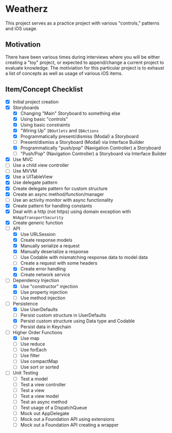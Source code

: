 # Weatherz

This project serves as a practice project with various "controls," patterns and iOS usage.

## Motivation

There have been various times during interviews where you will be either creating a "toy" project, or expected to append/change a current project to evaluate knowledge.  The motiviation for this particular project is to exhaust a list of concepts as well as usage of various iOS items.

## Item/Concept Checklist

- [x] Initial project creation
- [x] Storyboards
  - [x] Changing "Main" Storyboard to something else
  - [x] Using basic "controls"
  - [x] Using basic constraints
  - [x] "Wiring Up" `IBOutlets` and `IBActions`
  - [x] Programmatically present/dismiss (Modal) a Storyboard
  - [ ] Present/dismiss a Storyboard (Modal) via Interface Builder
  - [x] Programmatically "push/pop" (Navigation Controller) a Storyboard
  - [ ] "Push/Pop" (Navigation Controller) a Storyboard via Interface Builder
- [x] Use MVC
- [ ] Use a child view controller
- [ ] Use MVVM
- [x] Use a UITableView
- [x] Use delegate pattern
- [x] Create delegate pattern for custom structure
- [x] Create an async method/function/manager
- [ ] Use an activity monitor with async functionality
- [x] Create pattern for handling constants
- [x] Deal with a http (not https) using domain exception with `NSAppTransportSecurity`
- [x] Create generic function
- [ ] API
  - [x] Use URLSession
  - [x] Create response models
  - [x] Manually serialize a request
  - [x] Manually deserialize a response
  - [ ] Use Codable with mismatching response data to model data
  - [ ] Create a request with some headers
  - [x] Create error handling
  - [x] Create network service
- [ ] Dependency Injection
  - [x] Use "constructor" injection
  - [x] Use property injection
  - [ ] Use method injection
- [ ] Persistence
  - [x] Use UserDefaults
  - [ ] Persist custom structure in UserDefaults
  - [x] Persist custom structure using Data type and Codable
  - [ ] Persist data in Keychain
- [ ] Higher Order Functions
  - [x] Use map
  - [ ] Use reduce
  - [ ] Use forEach
  - [ ] Use filter
  - [ ] Use compactMap
  - [ ] Use sort or sorted
- [ ] Unit Testing
  - [ ] Test a model
  - [ ] Test a view controller
  - [ ] Test a view
  - [ ] Test a view model
  - [ ] Test an async method
  - [ ] Test usage of a DispatchQueue
  - [ ] Mock out AppDelegate
  - [ ] Mock out a Foundation API using extensions
  - [ ] Mock out a Foundation API creating a wrapper